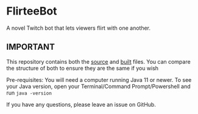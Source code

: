 # FlirteeBot

A novel Twitch bot that lets viewers flirt with one another.

## IMPORTANT
This repository contains both the [source](https://github.com/CodeHuset/FlirteeBot/tree/main/src/main/java) and [built](https://github.com/CodeHuset/FlirteeBot/tree/main/build/SNAPSHOT/Initial%20Build) files. You can compare the structure of both to ensure they are the same if you wish

Pre-requisites:
You will need a computer running Java 11 or newer. To see your Java version, open your Terminal/Command Prompt/Powershell and run `java -version`

If you have any questions, please leave an issue on GitHub.
